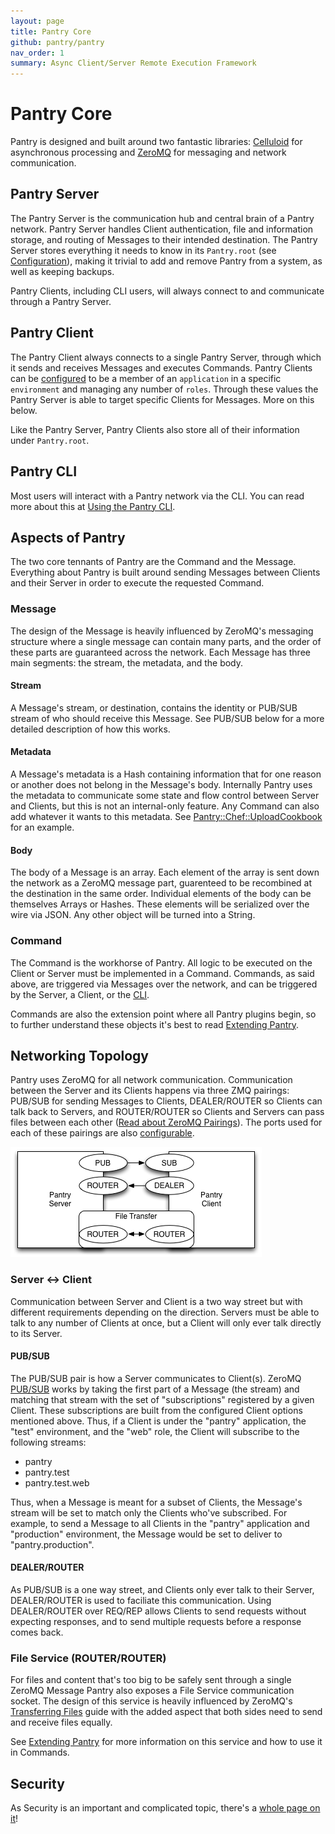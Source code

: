```yaml
---
layout: page
title: Pantry Core
github: pantry/pantry
nav_order: 1
summary: Async Client/Server Remote Execution Framework
---
```


# Pantry Core

Pantry is designed and built around two fantastic libraries: [Celluloid](http://celluloid.io/) for asynchronous processing and [ZeroMQ](http://zeromq.org/) for messaging and network communication.

## Pantry Server

The Pantry Server is the communication hub and central brain of a Pantry network. Pantry Server handles Client authentication, file and information storage, and routing of Messages to their intended destination. The Pantry Server stores everything it needs to know in its `Pantry.root` (see [Configuration](/core/configure.html)), making it trivial to add and remove Pantry from a system, as well as keeping backups.

Pantry Clients, including CLI users, will always connect to and communicate through a Pantry Server.

## Pantry Client

The Pantry Client always connects to a single Pantry Server, through which it sends and receives Messages and executes Commands. Pantry Clients can be [configured](/core/configure.html#client) to be a member of an `application` in a specific `environment` and managing any number of `roles`. Through these values the Pantry Server is able to target specific Clients for Messages. More on this below.

Like the Pantry Server, Pantry Clients also store all of their information under `Pantry.root`.

## Pantry CLI

Most users will interact with a Pantry network via the CLI. You can read more about this at [Using the Pantry CLI](/core/cli.html).

## Aspects of Pantry

The two core tennants of Pantry are the Command and the Message. Everything about Pantry is built around sending Messages between Clients and their Server in order to execute the requested Command.

### Message

The design of the Message is heavily influenced by ZeroMQ's messaging structure where a single message can contain many parts, and the order of these parts are guaranteed across the network. Each Message has three main segments: the stream, the metadata, and the body.

#### Stream

A Message's stream, or destination, contains the identity or PUB/SUB stream of who should receive this Message. See PUB/SUB below for a more detailed description of how this works.

#### Metadata

A Message's metadata is a Hash containing information that for one reason or another does not belong in the Message's body. Internally Pantry uses the metadata to communicate some state and flow control between Server and Clients, but this is not an internal-only feature. Any Command can also add whatever it wants to this metadata. See [Pantry::Chef::UploadCookbook](https://github.com/pantry/pantry-chef/blob/master/lib/pantry/chef/upload_cookbook.rb) for an example.

#### Body

The body of a Message is an array. Each element of the array is sent down the network as a ZeroMQ message part, guarenteed to be recombined at the destination in the same order. Individual elements of the body can be themselves Arrays or Hashes. These elements will be serialized over the wire via JSON. Any other object will be turned into a String.

### Command

The Command is the workhorse of Pantry. All logic to be executed on the Client or Server must be implemented in a Command. Commands, as said above, are triggered via Messages over the network, and can be triggered by the Server, a Client, or the [CLI](/core/cli.html).

Commands are also the extension point where all Pantry plugins begin, so to further understand these objects it's best to read [Extending Pantry](/core/extending.html).

## Networking Topology

Pantry uses ZeroMQ for all network communication. Communication between the Server and its Clients happens via three ZMQ pairings: PUB/SUB for sending Messages to Clients, DEALER/ROUTER so Clients can talk back to Servers, and ROUTER/ROUTER so Clients and Servers can pass files between each other ([Read about ZeroMQ Pairings](http://zguide.zeromq.org/page:all#toc62)). The ports used for each of these pairings are also [configurable](/core/configure.html).

![Pantry Network Topology](/assets/images/network_topology.png)

### Server <-> Client

Communication between Server and Client is a two way street but with different requirements depending on the direction. Servers must be able to talk to any number of Clients at once, but a Client will only ever talk directly to its Server.

#### PUB/SUB

The PUB/SUB pair is how a Server communicates to Client(s). ZeroMQ [PUB/SUB](http://zguide.zeromq.org/page:all#toc49) works by taking the first part of a Message (the stream) and matching that stream with the set of "subscriptions" registered by a given Client. These subscriptions are built from the configured Client options mentioned above. Thus, if a Client is under the "pantry" application, the "test" environment, and the "web" role, the Client will subscribe to the following streams:

* pantry
* pantry.test
* pantry.test.web

Thus, when a Message is meant for a subset of Clients, the Message's stream will be set to match only the Clients who've subscribed. For example, to send a Message to all Clients in the "pantry" application and "production" environment, the Message would be set to deliver to "pantry.production".

#### DEALER/ROUTER

As PUB/SUB is a one way street, and Clients only ever talk to their Server, DEALER/ROUTER is used to faciliate this communication. Using DEALER/ROUTER over REQ/REP allows Clients to send requests without expecting responses, and to send multiple requests before a response comes back.

### File Service (ROUTER/ROUTER)

For files and content that's too big to be safely sent through a single ZeroMQ Message Pantry also exposes a File Service communication socket. The design of this service is heavily influenced by ZeroMQ's [Transferring Files](http://zguide.zeromq.org/page:all#Transferring-Files) guide with the added aspect that both sides need to send and receive files equally.

See [Extending Pantry](/core/extending.html#send-receive-files) for more information on this service and how to use it in Commands.

## Security

As Security is an important and complicated topic, there's a [whole page on it](/core/security.html)!

